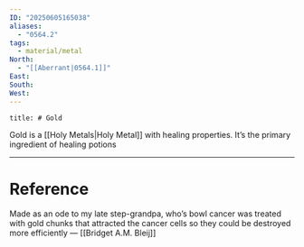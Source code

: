 ```yaml
---
ID: "20250605165038"
aliases:
  - "0564.2"
tags:
  - material/metal
North:
  - "[[Aberrant|0564.1]]"
East: 
South: 
West:
---
```

```toc
title: # Gold
```

Gold is a [[Holy Metals|Holy Metal]] with healing properties. It’s the primary ingredient of healing potions

---

# Reference

Made as an ode to my late step-grandpa, who’s bowl cancer was treated with gold chunks that attracted the cancer cells so they could be destroyed more efficiently
— [[Bridget A.M. Bleij]]